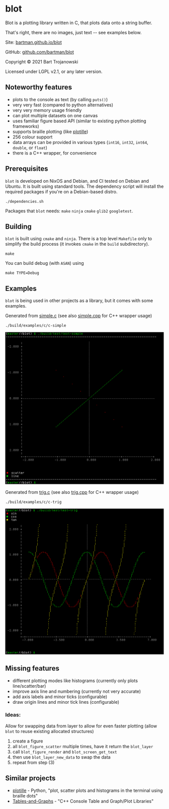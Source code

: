 # blot

Blot is a plotting library written in C, that plots data onto a string buffer.

That's right, there are no images, just text -- see examples below.

Site: [bartman.github.io/blot](https://bartman.github.io/blot/)

GitHub: [github.com/bartman/blot](https://github.com/bartman/blot/)

Copyright © 2021 Bart Trojanowski

Licensed under LGPL v2.1, or any later version.


## Noteworthy features

  * plots to the console as text (by calling `puts()`)
  * very very fast (compared to python alternatives)
  * very very memory usage friendly
  * can plot multiple datasets on one canvas
  * uses familiar figure based API (similar to existing python plotting frameworks)
  * supports braille plotting (like [plotille](https://github.com/tammoippen/plotille))
  * 256 colour support
  * data arrays can be provided in various types (`int16`, `int32`, `int64`, `double`, or `float`)
  * there is a C++ wrapper, for convenience

## Prerequisites

`blot` is developed on NixOS and Debian, and CI tested on Debian and Ubuntu.
It is built using standard tools. The dependency script will install the
required packages if you're on a Debian-based distro.

    ./dependencies.sh

Packages that `blot` needs: `make` `ninja` `cmake` `glib2` `googletest`.

## Building

`blot` is built using `cmake` and `ninja`.  There is a top level `Makefile` only to
simplify the build process (it invokes `cmake` in the `build` subdirectory).

    make

You can build debug (with `ASAN`) using

    make TYPE=Debug

## Examples

`blot` is being used in other projects as a library, but it comes with some
examples.

Generated from [simple.c](examples/c/c-simple.c) (see also [simple.cpp](examples/cpp/cpp-simple.cpp) for C++ wrapper usage)

    ./build/examples/c/c-simple

![simple example](images/simple.png)

Generated from [trig.c](examples/c/c-trig.c) (see also [trig.cpp](examples/cpp/cpp-trig.cpp) for C++ wrapper usage)

    ./build/examples/c/c-trig

![trig example](images/trig.png)

## Missing features

  * different plotting modes like histograms (currently only plots line/scatter/bar)
  * improve axis line and numbering (currently not very accurate)
  * add axis labels and minor ticks (configurable)
  * draw origin lines and minor tick lines (configurable)

### Ideas:

Allow for swapping data from layer to allow for even faster plotting (allow `blot` to reuse existing allocated structures)
  1. create a figure
  2. all `blot_figure_scatter` multiple times, have it return the `blot_layer`
  3. call `blot_figure_render` and `blot_screen_get_text`
  4. then use `blot_layer_new_data` to swap the data
  5. repeat from step (3)

## Similar projects

  * [plotille](https://github.com/tammoippen/plotille) - Python, "plot, scatter plots and histograms in the terminal using braille dots"
  * [Tables-and-Graphs](https://github.com/tdulcet/Tables-and-Graphs) - "C++ Console Table and Graph/Plot Libraries"

